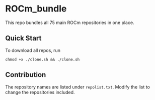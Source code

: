# ROCm_bundle
This repo bundles all 75 main ROCm repositories in one place.

## Quick Start
To download all repos, run
```
chmod +x ./clone.sh && ./clone.sh
```

## Contribution
The repository names are listed under `repolist.txt`. Modify the list to change the repositories included.
